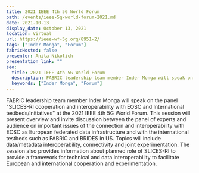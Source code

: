 ```yaml
---
title: 2021 IEEE 4th 5G World Forum
path: /events/ieee-5g-world-forum-2021.md
date: 2021-10-13
display_date: October 13, 2021
location: Virtual
url: https://ieee-wf-5g.org/8951-2/
tags: ["Inder Monga", "Forum"]
fabricHosted: false
presenter: Anita Nikolich
presentation_link: ""
seo:
  title: 2021 IEEE 4th 5G World Forum
  description: FABRIC leadership team member Inder Monga will speak on the panel "SLICES-RI cooperation and interoperability with EOSC and International testbeds/initiatives" at the 2021 IEEE 4th 5G World Forum. This session will present overview and invite discussion between the panel of experts and audience on important issues of the connection and interoperability with EOSC as European federated data infrastructure and with the international testbeds such as FABRIC and BRIDES in US. Topics will include data/metadata interoperability, connectivity and joint experimentation. The session also provides information about planned role of SLICES-RI to provide a framework for technical and data interoperability to facilitate European and international cooperation and experimentation.
  keywords: ["Inder Monga", "Forum"]
---
```


FABRIC leadership team member Inder Monga will speak on the panel "SLICES-RI cooperation and interoperability with EOSC and International testbeds/initiatives" at the 2021 IEEE 4th 5G World Forum. This session will present overview and invite discussion between the panel of experts and audience on important issues of the connection and interoperability with EOSC as European federated data infrastructure and with the international testbeds such as FABRIC and BRIDES in US. Topics will include data/metadata interoperability, connectivity and joint experimentation. The session also provides information about planned role of SLICES-RI to provide a framework for technical and data interoperability to facilitate European and international cooperation and experimentation.
